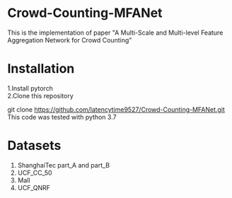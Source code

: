 # Crowd-Counting-MFANet
This is the implementation of paper "A Multi-Scale and Multi-level Feature Aggregation Network for Crowd Counting"

# Installation

1.Install pytorch    
2.Clone this repository   

git clone https://github.com/latencytime9527/Crowd-Counting-MFANet.git  
This code was tested with python 3.7  

# Datasets
1. ShanghaiTec part_A and part_B   
2. UCF_CC_50  
3. Mall  
4. UCF_QNRF     

